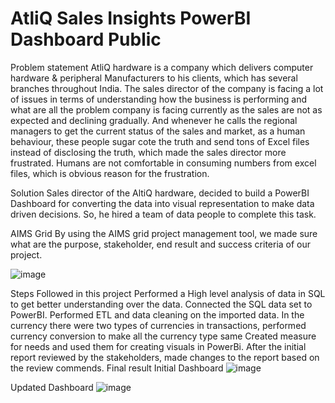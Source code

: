 # AtliQ Sales Insights PowerBI Dashboard Public
Problem statement
AtliQ hardware is a company which delivers computer hardware & peripheral Manufacturers to his clients, which has several branches throughout India. The sales director of the company is facing a lot of issues in terms of understanding how the business is performing and what are all the problem company is facing currently as the sales are not as expected and declining gradually. And whenever he calls the regional managers to get the current status of the sales and market, as a human behaviour, these people sugar cote the truth and send tons of Excel files instead of disclosing the truth, which made the sales director more frustrated. Humans are not comfortable in consuming numbers from excel files, which is obvious reason for the frustration.

Solution
Sales director of the AltiQ hardware, decided to build a PowerBI Dashboard for converting the data into visual representation to make data driven decisions. So, he hired a team of data people to complete this task.

AIMS Grid
By using the AIMS grid project management tool, we made sure what are the purpose, stakeholder, end result and success criteria of our project.

![image](https://github.com/user-attachments/assets/3e6bca97-1b0a-43a7-9ecb-c7a23873558c)




Steps Followed in this project
Performed a High level analysis of data in SQL to get better understanding over the data.
Connected the SQL data set to PowerBI.
Performed ETL and data cleaning on the imported data.
In the currency there were two types of currencies in transactions, performed currency conversion to make all the currency type same
Created measure for needs and used them for creating visuals in PowerBi.
After the initial report reviewed by the stakeholders, made changes to the report based on the review commends.
Final result
Initial Dashboard
![image](https://github.com/user-attachments/assets/e36e3a04-4e80-42e7-bc47-5e96aa52de63)


Updated Dashboard
![image](https://github.com/user-attachments/assets/23734df3-223e-41eb-849e-4c0f18e668a4)
